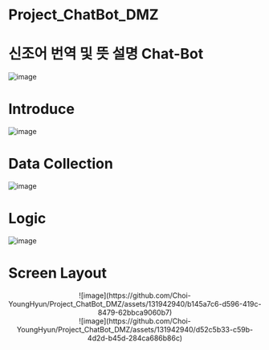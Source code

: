 # Project_ChatBot_DMZ
# 신조어 번역 및 뜻 설명 Chat-Bot


![image](https://github.com/Choi-YoungHyun/Project_ChatBot_DMZ/assets/131942940/c380ab60-a172-4ed1-83d5-40b6277c0e76)

# Introduce
![image](https://github.com/Choi-YoungHyun/Project_ChatBot_DMZ/assets/131942940/36512a41-b6b2-4f86-bf99-98b643649465)

# Data Collection
![image](https://github.com/Choi-YoungHyun/Project_ChatBot_DMZ/assets/131942940/70dbeb92-18de-4409-b4c0-a517b3131417)


# Logic
![image](https://github.com/Choi-YoungHyun/Project_ChatBot_DMZ/assets/131942940/abaadde2-e4ff-482e-b322-18b43aaaa906)

# Screen Layout
<center>
![image](https://github.com/Choi-YoungHyun/Project_ChatBot_DMZ/assets/131942940/b145a7c6-d596-419c-8479-62bbca9060b7)
</center>
<center>
![image](https://github.com/Choi-YoungHyun/Project_ChatBot_DMZ/assets/131942940/d52c5b33-c59b-4d2d-b45d-284ca686b86c)
</center>



